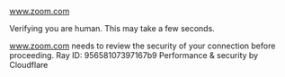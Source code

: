 www.zoom.com

Verifying you are human. This may take a few seconds.

www.zoom.com needs to review the security of your connection before proceeding.
Ray ID: 95658107397167b9
Performance & security by Cloudflare